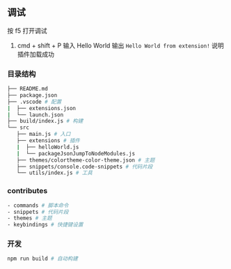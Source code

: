## 调试

按 f5 打开调试

1. cmd + shift + P 输入 Hello World 输出 `Hello World from extension!` 说明插件加载成功

### 目录结构

```bash
├── README.md
├── package.json
├── .vscode # 配置
|  ├── extensions.json
|  └── launch.json
├── build/index.js # 构建
└── src
   ├── main.js # 入口
   ├── extensions # 插件
   |  ├── helloWorld.js
   |  └── packageJsonJumpToNodeModules.js
   ├── themes/colortheme-color-theme.json # 主题
   ├── snippets/console.code-snippets # 代码片段
   └── utils/index.js # 工具
```

### contributes

```bash
- commands # 脚本命令
- snippets # 代码片段
- themes # 主题
- keybindings # 快捷键设置
```

### 开发

```bash
npm run build # 自动构建
```